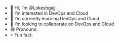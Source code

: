 - 👋 Hi, I’m @Lokeshgajji
- 👀 I’m interested in DevOps and Cloud
- 🌱 I’m currently learning DevOps and Cloud
- 💞️ I’m looking to collaborate on DevOps and Cloud
- 😄 Pronouns:
- ⚡ Fun fact:

<!---
Lokeshgajji/Lokeshgajji is a ✨ special ✨ repository because its `README.md` (this file) appears on your GitHub profile.
You can click the Preview link to take a look at your changes.
--->
